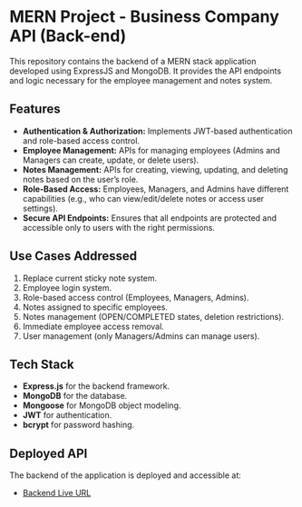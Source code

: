 # MERN Project - Business Company API (Back-end)

This repository contains the backend of a MERN stack application developed using ExpressJS and MongoDB. It provides the API endpoints and logic necessary for the employee management and notes system.

## Features
- **Authentication & Authorization:** Implements JWT-based authentication and role-based access control.
- **Employee Management:** APIs for managing employees (Admins and Managers can create, update, or delete users).
- **Notes Management:** APIs for creating, viewing, updating, and deleting notes based on the user’s role.
- **Role-Based Access:** Employees, Managers, and Admins have different capabilities (e.g., who can view/edit/delete notes or access user settings).
- **Secure API Endpoints:** Ensures that all endpoints are protected and accessible only to users with the right permissions.

## Use Cases Addressed
1. Replace current sticky note system.
2. Employee login system.
3. Role-based access control (Employees, Managers, Admins).
4. Notes assigned to specific employees.
5. Notes management (OPEN/COMPLETED states, deletion restrictions).
6. Immediate employee access removal.
7. User management (only Managers/Admins can manage users).

## Tech Stack
- **Express.js** for the backend framework.
- **MongoDB** for the database.
- **Mongoose** for MongoDB object modeling.
- **JWT** for authentication.
- **bcrypt** for password hashing.

## Deployed API
The backend of the application is deployed and accessible at:
- [Backend Live URL](https://businesscompany-api.onrender.com)
